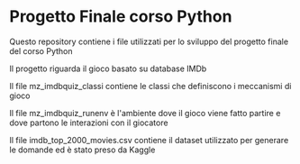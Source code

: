 # Progetto Finale corso Python

Questo repository contiene i file utilizzati per lo sviluppo del progetto finale del corso Python

Il progetto riguarda il gioco basato su database IMDb

Il file mz_imdbquiz_classi contiene le classi che definiscono i meccanismi di gioco

Il file mz_imdbquiz_runenv è l'ambiente dove il gioco viene fatto partire e dove partono le interazioni con il giocatore

Il file imdb_top_2000_movies.csv contiene il dataset utilizzato per generare le domande ed è stato preso da Kaggle
